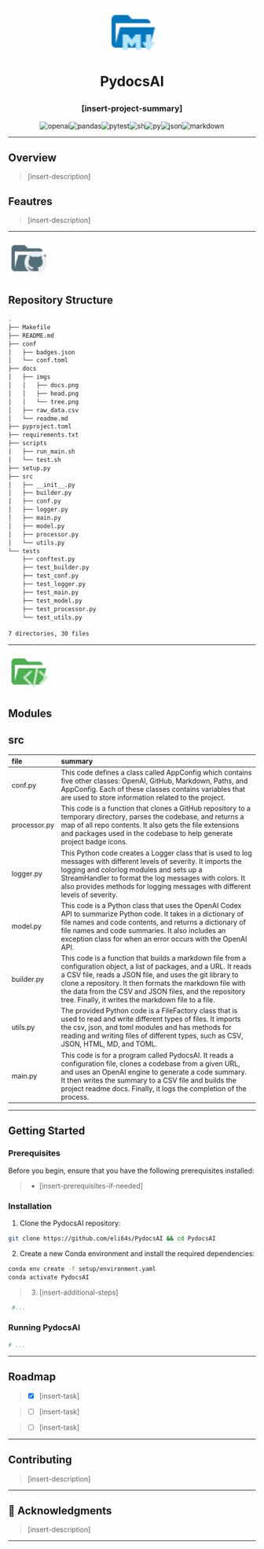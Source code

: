 
<div align="center">
<h1 align="center">

<img src="https://raw.githubusercontent.com/PKief/vscode-material-icon-theme/ec559a9f6bfd399b82bb44393651661b08aaf7ba/icons/folder-markdown-open.svg" width="100">

<div><p>PydocsAI</p></h1>

  <h3 align="center">[insert-project-summary]</h3>

![openai](https://img.shields.io/badge/OpenAI-412991.svg?style=for-the-badge&logo=OpenAI&logoColor=white)![pandas](https://img.shields.io/badge/pandas-150458.svg?style=for-the-badge&logo=pandas&logoColor=white)![pytest](https://img.shields.io/badge/Pytest-0A9EDC.svg?style=for-the-badge&logo=Pytest&logoColor=white)![sh](https://img.shields.io/badge/GNU%20Bash-4EAA25.svg?style=for-the-badge&logo=GNU-Bash&logoColor=white)![py](https://img.shields.io/badge/Python-3776AB.svg?style=for-the-badge&logo=Python&logoColor=white)![json](https://img.shields.io/badge/JSON-000000.svg?style=for-the-badge&logo=JSON&logoColor=white)![markdown](https://img.shields.io/badge/Markdown-000000.svg?style=for-the-badge&logo=Markdown&logoColor=white)

</div>


---

## Overview

> [insert-description]

## Feautres

> [insert-description]

---

<img src="https://raw.githubusercontent.com/PKief/vscode-material-icon-theme/ec559a9f6bfd399b82bb44393651661b08aaf7ba/icons/folder-github-open.svg" width="80" />

## Repository Structure
```bash
.
├── Makefile
├── README.md
├── conf
│   ├── badges.json
│   └── conf.toml
├── docs
│   ├── imgs
│   │   ├── docs.png
│   │   ├── head.png
│   │   └── tree.png
│   ├── raw_data.csv
│   └── readme.md
├── pyproject.toml
├── requirements.txt
├── scripts
│   ├── run_main.sh
│   └── test.sh
├── setup.py
├── src
│   ├── __init__.py
│   ├── builder.py
│   ├── conf.py
│   ├── logger.py
│   ├── main.py
│   ├── model.py
│   ├── processor.py
│   └── utils.py
└── tests
    ├── conftest.py
    ├── test_builder.py
    ├── test_conf.py
    ├── test_logger.py
    ├── test_main.py
    ├── test_model.py
    ├── test_processor.py
    └── test_utils.py

7 directories, 30 files
```
---

<img src="https://raw.githubusercontent.com/PKief/vscode-material-icon-theme/ec559a9f6bfd399b82bb44393651661b08aaf7ba/icons/folder-src-open.svg" width="80" />

## Modules
## src
| file         | summary                                                                                                                                                                                                                                                                                                                                                       |
|:-------------|:--------------------------------------------------------------------------------------------------------------------------------------------------------------------------------------------------------------------------------------------------------------------------------------------------------------------------------------------------------------|
| conf.py      | This code defines a class called AppConfig which contains five other classes: OpenAI, GitHub, Markdown, Paths, and AppConfig. Each of these classes contains variables that are used to store information related to the project.                                                                                                                             |
| processor.py | This code is a function that clones a GitHub repository to a temporary directory, parses the codebase, and returns a map of all repo contents. It also gets the file extensions and packages used in the codebase to help generate project badge icons.                                                                                                       |
| logger.py    | This Python code creates a Logger class that is used to log messages with different levels of severity. It imports the logging and colorlog modules and sets up a StreamHandler to format the log messages with colors. It also provides methods for logging messages with different levels of severity.                                                      |
| model.py     | This code is a Python class that uses the OpenAI Codex API to summarize Python code. It takes in a dictionary of file names and code contents, and returns a dictionary of file names and code summaries. It also includes an exception class for when an error occurs with the OpenAI API.                                                                   |
| builder.py   | This code is a function that builds a markdown file from a configuration object, a list of packages, and a URL. It reads a CSV file, reads a JSON file, and uses the git library to clone a repository. It then formats the markdown file with the data from the CSV and JSON files, and the repository tree. Finally, it writes the markdown file to a file. |
| utils.py     | The provided Python code is a FileFactory class that is used to read and write different types of files. It imports the csv, json, and toml modules and has methods for reading and writing files of different types, such as CSV, JSON, HTML, MD, and TOML.                                                                                                  |
| main.py  | This code is for a program called PydocsAI. It reads a configuration file, clones a codebase from a given URL, and uses an OpenAI engine to generate a code summary. It then writes the summary to a CSV file and builds the project readme docs. Finally, it logs the completion of the process.                                                             |
---


## Getting Started


### Prerequisites


Before you begin, ensure that you have the following prerequisites installed:


> - [insert-prerequisites-if-needed]


### Installation


1. Clone the PydocsAI repository:


```sh
git clone https://github.com/eli64s/PydocsAI && cd PydocsAI
```


2. Create a new Conda environment and install the required dependencies:


```sh
conda env create -f setup/environment.yaml
conda activate PydocsAI
```


> 3. [insert-additional-steps]


```sh
 #... 
```


### Running PydocsAI


```sh
# ... 
```


---


## Roadmap


> - [X] [insert-task]

> - [ ] [insert-task]

> - [ ] [insert-task]


---


## Contributing

> [insert-description]

---

## 🙏 Acknowledgments

> [insert-description]

---
